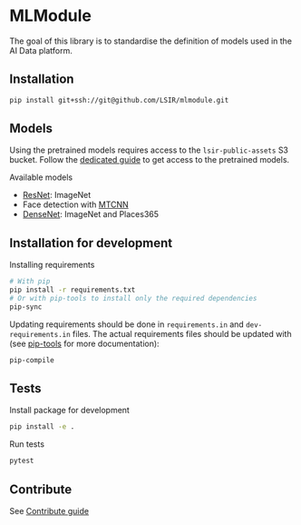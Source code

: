 # MLModule

The goal of this library is to standardise the definition of models
used in the AI Data platform.

## Installation

```bash
pip install git+ssh://git@github.com/LSIR/mlmodule.git
```

## Models

Using the pretrained models requires access to the `lsir-public-assets` S3 bucket.
Follow the [dedicated guide](https://github.com/LSIR/dataplatform-infra/tree/main/lsir-public-assets#read-bucket-content)
to get access to the pretrained models.

Available models

* [ResNet](docs/ResNet.md): ImageNet
* Face detection with [MTCNN](docs/MTCNN.md)
* [DenseNet](docs/DenseNet.md): ImageNet and Places365


## Installation for development

Installing requirements

```bash
# With pip
pip install -r requirements.txt
# Or with pip-tools to install only the required dependencies
pip-sync
```

Updating requirements should be done in `requirements.in` and `dev-requirements.in` files.
The actual requirements files should be updated with 
(see [pip-tools](https://github.com/jazzband/pip-tools) for more documentation):

```bash
pip-compile
```

## Tests

Install package for development

```bash
pip install -e .
```

Run tests

```bash
pytest
```

## Contribute

See [Contribute guide](CONTRIBUTE.md)
